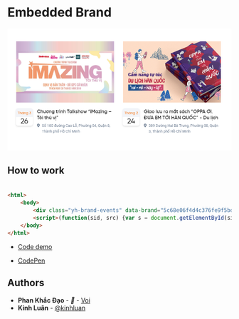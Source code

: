 # Embedded Brand

![sdk-yh-brand-events](../assets/demo/embedded_brand_001.png)

## How to work

```html

<html>
    <body>
        <div class="yh-brand-events" data-brand="5c68e06f4d4c376fe9f5bdfe"></div>
        <script>(function(sid, src) {var s = document.getElementById(sid); if (!s) {var e = document.createElement('script'); e.id = sid; e.src = src;document.head.appendChild(e);}})('youhub-widget-sdk', '//static.youhub.vn/js/widget/sdk.js')</script>
    </body>
</html>

```

* [Code demo](https://github.com/seednet-vn/social-plugins/blob/master/embedded_brand/index.html)

* [CodePen](https://codepen.io/daofresh-the-vuer/pen/Rdzbrx)

## Authors

* **Phan Khắc Đạo** - *🐘* - [Voi](https://github.com/daofresh)
* **Kinh Luân** - [@kinhluan](https://github.com/kinhluan)